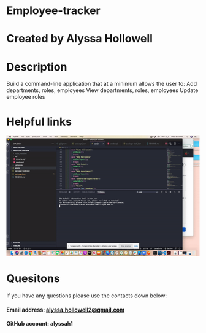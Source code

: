 # Employee-tracker

# Created by Alyssa Hollowell

# Description 
Build a command-line application that at a minimum allows the user to:
Add departments, roles, employees
View departments, roles, employees
Update employee roles

# Helpful links

![link](./video.gif)



# Quesitons
If you have any questions please use the contacts down below:

#### Email address: alyssa.hollowell2@gmail.com
#### GitHub account: alyssah1
